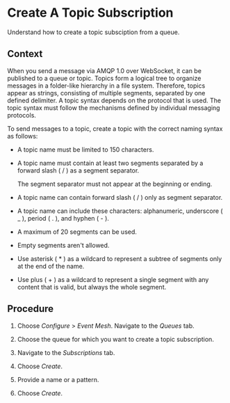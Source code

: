 <!-- loio6fe6358f4bbd407c9fb67a2554787c61 -->

# Create A Topic Subscription

Understand how to create a topic subsciption from a queue.



## Context

When you send a message via AMQP 1.0 over WebSocket, it can be published to a queue or topic. Topics form a logical tree to organize messages in a folder-like hierarchy in a file system. Therefore, topics appear as strings, consisting of multiple segments, separated by one defined delimiter. A topic syntax depends on the protocol that is used. The topic syntax must follow the mechanisms defined by individual messaging protocols.

To send messages to a topic, create a topic with the correct naming syntax as follows:

-   A topic name must be limited to 150 characters.

-   A topic name must contain at least two segments separated by a forward slash \( / \) as a segment separator.

    The segment separator must not appear at the beginning or ending.

-   A topic name can contain forward slash \( / \) only as segment separator.

-   A topic name can include these characters: alphanumeric, underscore \( \_ \), period \( . \), and hyphen \( - \).

-   A maximum of 20 segments can be used.

-   Empty segments aren't allowed.

-   Use asterisk \( \* \) as a wildcard to represent a subtree of segments only at the end of the name.

-   Use plus \( + \) as a wildcard to represent a single segment with any content that is valid, but always the whole segment.




## Procedure

1.  Choose *Configure* \> *Event Mesh*. Navigate to the *Queues* tab.

2.  Choose the queue for which you want to create a topic subscription.

3.  Navigate to the *Subscriptions* tab.

4.  Choose *Create*.

5.  Provide a name or a pattern.

6.  Choose *Create*.


